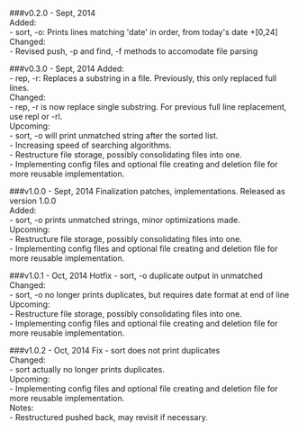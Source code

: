 ###v0.2.0 - Sept, 2014  
Added:  
  \- sort, -o: Prints lines matching 'date' in order, from today's date +[0,24]  
Changed:  
  \- Revised push, -p and find, -f methods to accomodate file parsing  
 
###v0.3.0 - Sept, 2014
Added:  
  \- rep, -r: Replaces a substring in a file. Previously, this only replaced full lines.  
Changed:  
  \- rep, -r is now replace single substring. For previous full line replacement, use repl or -rl.  
Upcoming:  
  \- sort, -o will print unmatched string after the sorted list.  
  \- Increasing speed of searching algorithms.  
  \- Restructure file storage, possibly consolidating files into one.  
  \- Implementing config files and optional file creating and deletion file for more reusable implementation.  
  
###v1.0.0 - Sept, 2014
Finalization patches, implementations. Released as version 1.0.0  
Added:  
  \- sort, -o prints unmatched strings, minor optimizations made.  
Upcoming:  
  \- Restructure file storage, possibly consolidating files into one.  
  \- Implementing config files and optional file creating and deletion file for more reusable implementation.  

###v1.0.1 - Oct, 2014
Hotfix - sort, -o duplicate output in unmatched  
Changed:  
  \- sort, -o no longer prints duplicates, but requires date format at end of line  
Upcoming:  
  \- Restructure file storage, possibly consolidating files into one.  
  \- Implementing config files and optional file creating and deletion file for more reusable implementation.  

###v1.0.2 - Oct, 2014
Fix - sort does not print duplicates  
Changed:  
  \- sort actually no longer prints duplicates.  
Upcoming:  
  \- Implementing config files and optional file creating and deletion file for more reusable implementation.  
Notes:  
  \- Restructured pushed back, may revisit if necessary.  

